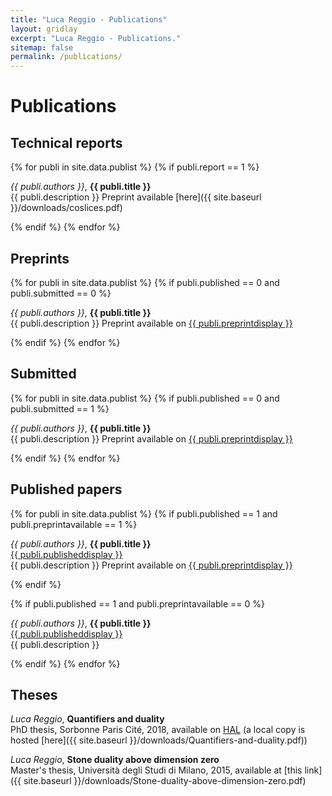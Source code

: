 ```yaml
---
title: "Luca Reggio - Publications"
layout: gridlay
excerpt: "Luca Reggio - Publications."
sitemap: false
permalink: /publications/
---
```



# Publications

## Technical reports

{% for publi in site.data.publist %}
{% if publi.report == 1 %}

  <em>{{ publi.authors }}</em>, <b>{{ publi.title }}</b> <br />
  {{ publi.description }} Preprint available [here]({{ site.baseurl }}/downloads/coslices.pdf)

{% endif %}
{% endfor %}


## Preprints

{% for publi in site.data.publist %}
{% if publi.published == 0 and publi.submitted == 0 %}

  <em>{{ publi.authors }}</em>, <b>{{ publi.title }}</b> <br />
  {{ publi.description }} Preprint available on <a href="{{ publi.preprinturl }}">{{ publi.preprintdisplay }}</a>

{% endif %}
{% endfor %}


## Submitted

{% for publi in site.data.publist %}
{% if publi.published == 0 and publi.submitted == 1 %}

  <em>{{ publi.authors }}</em>, <b>{{ publi.title }}</b> <br />
  {{ publi.description }} Preprint available on <a href="{{ publi.preprinturl }}">{{ publi.preprintdisplay }}</a>

{% endif %}
{% endfor %}

## Published papers

{% for publi in site.data.publist %}
{% if publi.published == 1 and publi.preprintavailable == 1 %}

  <em>{{ publi.authors }}</em>, <b>{{ publi.title }}</b> <br />
  <a href="{{ publi.publishedurl }}">{{ publi.publisheddisplay }}</a> <br />
  {{ publi.description }} Preprint available on <a href="{{ publi.preprinturl }}">{{ publi.preprintdisplay }}</a>
  
{% endif %}  

{% if publi.published == 1 and publi.preprintavailable == 0 %}

  <em>{{ publi.authors }}</em>, <b>{{ publi.title }}</b> <br />
  <a href="{{ publi.publishedurl }}">{{ publi.publisheddisplay }}</a> <br />
  {{ publi.description }} 
  
{% endif %}
{% endfor %}

## Theses

<em>Luca Reggio</em>, <b>Quantifiers and duality</b> <br />
  PhD thesis, Sorbonne Paris Cité, 2018, available on [HAL](https://hal.archives-ouvertes.fr/tel-02459132/) (a local copy is hosted [here]({{ site.baseurl }}/downloads/Quantifiers-and-duality.pdf))<br />
  
  <em>Luca Reggio</em>, <b>Stone duality above dimension zero</b> <br />
  Master's thesis, Università degli Studi di Milano, 2015, available at [this link]({{ site.baseurl }}/downloads/Stone-duality-above-dimension-zero.pdf) <br /><br />